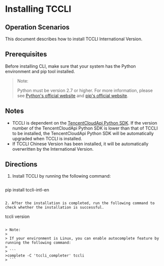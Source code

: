 # Installing TCCLI

## Operation Scenarios

This document describes how to install TCCLI International Version.

## Prerequisites

Before installing CLI, make sure that your system has the Python environment and pip tool installed.

> Note:
>
> Python must be version 2.7 or higher. For more information, please see [Python's official website](https://www.python.org/) and [pip's official website](https://pypi.org/project/pip/).

## Notes

- TCCLI is dependent on the [TencentCloudApi Python SDK](https://github.com/TencentCloud/tencentcloud-sdk-python-intl-en). If the version number of the TencentCloudApi Python SDK is lower than that of TCCLI to be installed, the TencentCloudApi Python SDK will be automatically upgraded when TCCLI is installed.
- If TCCLI Chinese Version has been installed, it will be automatically overwritten by the International Version.

## Directions

1. Install TCCLI by running the following command:

   ```sh
pip install tccli-intl-en
   ```
   
2. After the installation is completed, run the following command to check whether the installation is successful.

   ```
   tccli version
   ```

   > Note:
>
   > If your environment is Linux, you can enable autocomplete feature by running the following command:
   >
   > ```
   >complete -C 'tccli_completer' tccli
   > ```